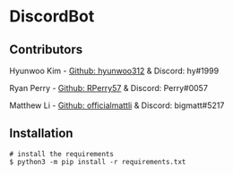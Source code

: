 # DiscordBot

## Contributors
Hyunwoo Kim - [Github: hyunwoo312](https://github.com/hyunwoo312) & Discord: hy#1999

Ryan Perry - [Github: RPerry57](https://github.com/RPerry57) & Discord: Perry#0057

Matthew Li - [Github: officialmattli](https://github.com/officialmattli) & Discord: bigmatt#5217

## Installation
```
# install the requirements
$ python3 -m pip install -r requirements.txt
```
